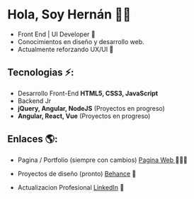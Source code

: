 
# Hola, Soy Hernán 👋🏼

  - Front End | UI Developer 🚀 
  - Conocimientos en diseño y desarrollo web.
  - Actualmente reforzando UX/UI :art:

## Tecnologias ⚡: 
- Desarrollo Front-End **HTML5, CSS3, JavaScript**
- Backend Jr
- **jQuery, Angular, NodeJS** (Proyectos en progreso)
- **Angular, React, Vue** (Proyectos en progreso)
 
## Enlaces 🌎: 
- Pagina / Portfolio (siempre con cambios) <a href="https://hernanflores.netlify.app/"> Pagina Web </a> 👨🏻‍💻
- Proyectos de diseño (pronto) <a href="https://www.behance.net/IamHernanFlores"> Behance</a> 🎨

- Actualizacion Profesional <a href="https://www.linkedin.com/in/hern%C3%A1nfloresdeveloper/">LinkedIn</a> 💼
































